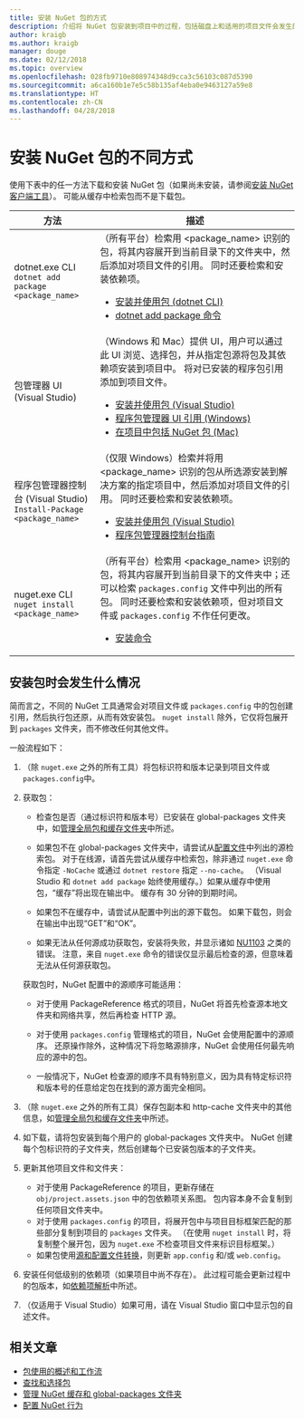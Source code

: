```yaml
---
title: 安装 NuGet 包的方式
description: 介绍将 NuGet 包安装到项目中的过程，包括磁盘上和适用的项目文件会发生的情况。
author: kraigb
ms.author: kraigb
manager: douge
ms.date: 02/12/2018
ms.topic: overview
ms.openlocfilehash: 028fb9710e808974348d9cca3c56103c087d5390
ms.sourcegitcommit: a6ca160b1e7e5c58b135af4eba0e9463127a59e8
ms.translationtype: HT
ms.contentlocale: zh-CN
ms.lasthandoff: 04/28/2018
---
```

# <a name="different-ways-to-install-a-nuget-package"></a>安装 NuGet 包的不同方式

使用下表中的任一方法下载和安装 NuGet 包（如果尚未安装，请参阅[安装 NuGet 客户端工具](../install-nuget-client-tools.md)）。 可能从缓存中检索包而不是下载包。

| 方法 | 描述 |
| --- | --- |
| dotnet.exe CLI<br/>`dotnet add package <package_name>` | （所有平台）检索用 \<package_name\> 识别的包，将其内容展开到当前目录下的文件夹中，然后添加对项目文件的引用。 同时还要检索和安装依赖项。<ul><li>[安装并使用包 (dotnet CLI)](../quickstart/install-and-use-a-package-using-the-dotnet-cli.md)</li><li>[dotnet add package 命令](/dotnet/core/tools/dotnet-add-package)</li></ul> |
| 包管理器 UI (Visual Studio) | （Windows 和 Mac）提供 UI，用户可以通过此 UI 浏览、选择包，并从指定包源将包及其依赖项安装到项目中。 将对已安装的程序包引用添加到项目文件。<ul><li>[安装并使用包 (Visual Studio)](../quickstart/install-and-use-a-package-in-visual-studio.md)</li><li>[程序包管理器 UI 引用 (Windows)](../tools/package-manager-ui.md)</li><li>[在项目中包括 NuGet 包 (Mac)](/visualstudio/mac/nuget-walkthrough)</li></ul> |
| 程序包管理器控制台 (Visual Studio)<br/>`Install-Package <package_name>` | （仅限 Windows）检索并将用 \<package_name\> 识别的包从所选源安装到解决方案的指定项目中，然后添加对项目文件的引用。 同时还要检索和安装依赖项。<ul><li>[安装并使用包 (Visual Studio)](../quickstart/install-and-use-a-package-in-visual-studio.md)</li><li>[程序包管理器控制台指南](../tools/package-manager-console.md)</li></ul> |
| nuget.exe CLI<br/>`nuget install <package_name>` | （所有平台）检索用 \<package_name\> 识别的包，将其内容展开到当前目录下的文件夹中；还可以检索 `packages.config` 文件中列出的所有包。 同时还要检索和安装依赖项，但对项目文件或 `packages.config` 不作任何更改。<ul><li>[安装命令](../tools/cli-ref-install.md)</li></ul> |

## <a name="what-happens-when-a-package-is-installed"></a>安装包时会发生什么情况

简而言之，不同的 NuGet 工具通常会对项目文件或 `packages.config` 中的包创建引用，然后执行包还原，从而有效安装包。 `nuget install` 除外，它仅将包展开到 `packages` 文件夹，而不修改任何其他文件。

一般流程如下：

1. （除 `nuget.exe` 之外的所有工具）将包标识符和版本记录到项目文件或 `packages.config`中。

2. 获取包：
   - 检查包是否（通过标识符和版本号）已安装在 global-packages 文件夹中，如[管理全局包和缓存文件夹](managing-the-global-packages-and-cache-folders.md)中所述。

   - 如果包不在 global-packages 文件夹中，请尝试从[配置文件](Configuring-NuGet-Behavior.md)中列出的源检索包。 对于在线源，请首先尝试从缓存中检索包，除非通过 `nuget.exe` 命令指定 `-NoCache` 或通过 `dotnet restore` 指定 `--no-cache`。 （Visual Studio 和 `dotnet add package` 始终使用缓存。）如果从缓存中使用包，“缓存”将出现在输出中。 缓存有 30 分钟的到期时间。

   - 如果包不在缓存中，请尝试从配置中列出的源下载包。 如果下载包，则会在输出中出现“GET”和“OK”。

   - 如果无法从任何源成功获取包，安装将失败，并显示诸如 [NU1103](../reference/errors-and-warnings.md#nu1103) 之类的错误。 注意，来自 `nuget.exe` 命令的错误仅显示最后检查的源，但意味着无法从任何源获取包。

   获取包时，NuGet 配置中的源顺序可能适用：

   - 对于使用 PackageReference 格式的项目，NuGet 将首先检查源本地文件夹和网络共享，然后再检查 HTTP 源。

   - 对于使用 `packages.config` 管理格式的项目，NuGet 会使用配置中的源顺序。 还原操作除外，这种情况下将忽略源排序，NuGet 会使用任何最先响应的源中的包。

   - 一般情况下，NuGet 检查源的顺序不具有特别意义，因为具有特定标识符和版本号的任意给定包在找到的源方面完全相同。

3. （除 `nuget.exe` 之外的所有工具）保存包副本和 http-cache 文件夹中的其他信息，如[管理全局包和缓存文件夹](managing-the-global-packages-and-cache-folders.md)中所述。

4. 如下载，请将包安装到每个用户的 global-packages 文件夹中。 NuGet 创建每个包标识符的子文件夹，然后创建每个已安装包版本的子文件夹。

5. 更新其他项目文件和文件夹：

    - 对于使用 PackageReference 的项目，更新存储在 `obj/project.assets.json` 中的包依赖项关系图。 包内容本身不会复制到任何项目文件夹中。
    - 对于使用 `packages.config` 的项目，将展开包中与项目目标框架匹配的那些部分复制到项目的 `packages` 文件夹。 （在使用 `nuget install` 时，将复制整个展开包，因为 `nuget.exe` 不检查项目文件来标识目标框架。）
    - 如果包使用[源和配置文件转换](../create-packages/source-and-config-file-transformations.md)，则更新 `app.config` 和/或 `web.config`。

6. 安装任何低级别的依赖项（如果项目中尚不存在）。 此过程可能会更新过程中的包版本，如[依赖项解析](../consume-packages/dependency-resolution.md)中所述。

7. （仅适用于 Visual Studio）如果可用，请在 Visual Studio 窗口中显示包的自述文件。

## <a name="related-articles"></a>相关文章

- [包使用的概述和工作流](../consume-packages/overview-and-workflow.md)
- [查找和选择包](../consume-packages/finding-and-choosing-packages.md)
- [管理 NuGet 缓存和 global-packages 文件夹](managing-the-global-packages-and-cache-folders.md)
- [配置 NuGet 行为](../consume-packages/configuring-nuget-behavior.md)
